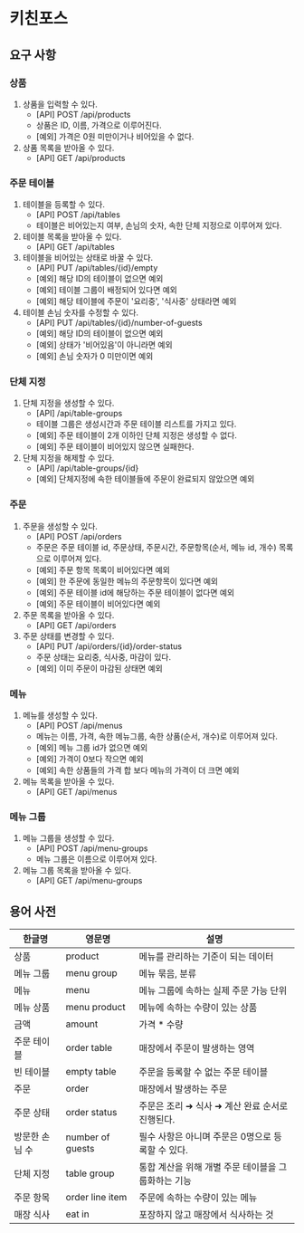 # 키친포스

## 요구 사항
### 상품
1. 상품을 입력할 수 있다.
   - [API] POST /api/products 
   - 상품은 ID, 이름, 가격으로 이루어진다.
   - [예외] 가격은 0원 미만이거나 비어있을 수 없다. 
2. 상품 목록을 받아올 수 있다.
   - [API] GET /api/products

### 주문 테이블
1. 테이블을 등록할 수 있다.
   - [API] POST /api/tables
   - 테이블은 비어있는지 여부, 손님의 숫자, 속한 단체 지정으로 이루어져 있다.
2. 테이블 목록을 받아올 수 있다.
   - [API] GET /api/tables
3. 테이블을 비어있는 상태로 바꿀 수 있다.
   - [API] PUT /api/tables/{id}/empty
   - [예외] 해당 ID의 테이블이 없으면 예외
   - [예외] 테이블 그룹이 배정되어 있다면 예외 
   - [예외] 해당 테이블에 주문이 '요리중', '식사중' 상태라면 예외
4. 테이블 손님 숫자를 수정할 수 있다.
   - [API] PUT /api/tables/{id}/number-of-guests
   - [예외] 해당 ID의 테이블이 없으면 예외
   - [예외] 상태가 '비어있음'이 아니라면 예외  
   - [예외] 손님 숫자가 0 미만이면 예외

### 단체 지정
1. 단체 지정을 생성할 수 있다.
   - [API] /api/table-groups
   - 테이블 그룹은 생성시간과 주문 테이블 리스트를 가지고 있다.
   - [예외] 주문 테이블이 2개 이하인 단체 지정은 생성할 수 없다.
   - [예외] 주문 테이블이 비어있지 않으면 실패한다.
2. 단체 지정을 해제할 수 있다.
   - [API] /api/table-groups/{id}
   - [예외] 단체지정에 속한 테이블들에 주문이 완료되지 않았으면 예외
   
### 주문
1. 주문을 생성할 수 있다.
   - [API] POST /api/orders
   - 주문은 주문 테이블 id, 주문상태, 주문시간, 주문항목(순서, 메뉴 id, 개수) 목록으로 이루어져 있다.
   - [예외] 주문 항목 목록이 비어있다면 예외
   - [예외] 한 주문에 동일한 메뉴의 주문항목이 있다면 예외
   - [예외] 주문 테이블 id에 해당하는 주문 테이블이 없다면 예외
   - [예외] 주문 테이블이 비어있다면 예외
2. 주문 목록을 받아올 수 있다.
   - [API] GET /api/orders
3. 주문 상태를 변경할 수 있다.
   - [API] PUT /api/orders/{id}/order-status
   - 주문 상태는 요리중, 식사중, 마감이 있다.
   - [예외] 이미 주문이 마감된 상태면 예외
   
### 메뉴
1. 메뉴를 생성할 수 있다.
   - [API] POST /api/menus
   - 메뉴는 이름, 가격, 속한 메뉴그룹, 속한 상품(순서, 개수)로 이루어져 있다.
   - [예외] 메뉴 그룹 id가 없으면 예외
   - [예외] 가격이 0보다 작으면 예외
   - [예외] 속한 상품들의 가격 합 보다 메뉴의 가격이 더 크면 예외 
2. 메뉴 목록을 받아올 수 있다.
   - [API] GET /api/menus

### 메뉴 그룹
1. 메뉴 그룹을 생성할 수 있다.
   - [API] POST /api/menu-groups
   - 메뉴 그룹은 이름으로 이루어져 있다.
2. 메뉴 그룹 목록을 받아올 수 있다.
   - [API] GET /api/menu-groups

## 용어 사전

| 한글명 | 영문명 | 설명 |
| --- | --- | --- |
| 상품 | product | 메뉴를 관리하는 기준이 되는 데이터 |
| 메뉴 그룹 | menu group | 메뉴 묶음, 분류 |
| 메뉴 | menu | 메뉴 그룹에 속하는 실제 주문 가능 단위 |
| 메뉴 상품 | menu product | 메뉴에 속하는 수량이 있는 상품 |
| 금액 | amount | 가격 * 수량 |
| 주문 테이블 | order table | 매장에서 주문이 발생하는 영역 |
| 빈 테이블 | empty table | 주문을 등록할 수 없는 주문 테이블 |
| 주문 | order | 매장에서 발생하는 주문 |
| 주문 상태 | order status | 주문은 조리 ➜ 식사 ➜ 계산 완료 순서로 진행된다. |
| 방문한 손님 수 | number of guests | 필수 사항은 아니며 주문은 0명으로 등록할 수 있다. |
| 단체 지정 | table group | 통합 계산을 위해 개별 주문 테이블을 그룹화하는 기능 |
| 주문 항목 | order line item | 주문에 속하는 수량이 있는 메뉴 |
| 매장 식사 | eat in | 포장하지 않고 매장에서 식사하는 것 |

